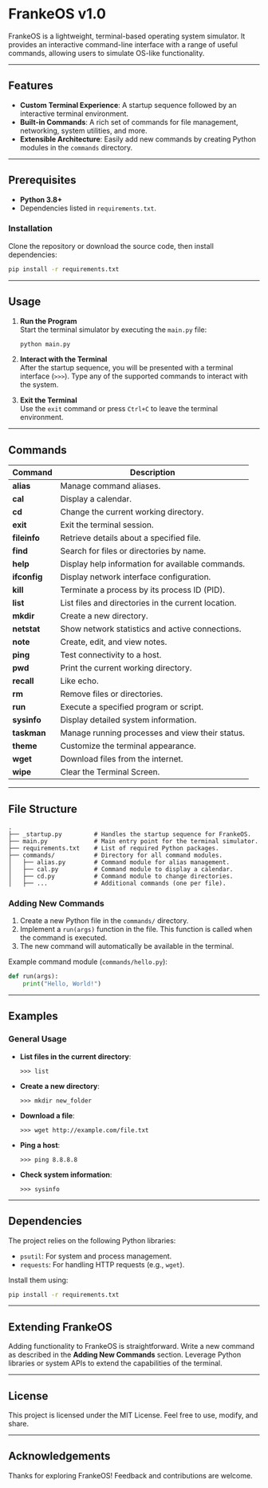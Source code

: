 # FrankeOS v1.0

FrankeOS is a lightweight, terminal-based operating system simulator. It provides an interactive command-line interface with a range of useful commands, allowing users to simulate OS-like functionality.

---

## Features

- **Custom Terminal Experience**: A startup sequence followed by an interactive terminal environment.
- **Built-in Commands**: A rich set of commands for file management, networking, system utilities, and more.
- **Extensible Architecture**: Easily add new commands by creating Python modules in the `commands` directory.

---

## Prerequisites

- **Python 3.8+**
- Dependencies listed in `requirements.txt`.

### Installation

Clone the repository or download the source code, then install dependencies:
```bash
pip install -r requirements.txt
```

---

## Usage

1. **Run the Program**  
   Start the terminal simulator by executing the `main.py` file:
   ```bash
   python main.py
   ```

2. **Interact with the Terminal**  
   After the startup sequence, you will be presented with a terminal interface (`>>>`). Type any of the supported commands to interact with the system.

3. **Exit the Terminal**  
   Use the `exit` command or press `Ctrl+C` to leave the terminal environment.

---

## Commands

| Command      | Description                                          |
|--------------|------------------------------------------------------|
| **alias**    | Manage command aliases.                              |
| **cal**      | Display a calendar.                                  |
| **cd**       | Change the current working directory.                |
| **exit**     | Exit the terminal session.                           |
| **fileinfo** | Retrieve details about a specified file.             |
| **find**     | Search for files or directories by name.             |
| **help**     | Display help information for available commands.     |
| **ifconfig** | Display network interface configuration.             |
| **kill**     | Terminate a process by its process ID (PID).         |
| **list**     | List files and directories in the current location.  |
| **mkdir**    | Create a new directory.                              |
| **netstat**  | Show network statistics and active connections.      |
| **note**     | Create, edit, and view notes.                        |
| **ping**     | Test connectivity to a host.                         |
| **pwd**      | Print the current working directory.                 |
| **recall**   | Like echo.                                           |
| **rm**       | Remove files or directories.                         |
| **run**      | Execute a specified program or script.               |
| **sysinfo**  | Display detailed system information.                 |
| **taskman**  | Manage running processes and view their status.      |
| **theme**    | Customize the terminal appearance.                   |
| **wget**     | Download files from the internet.                    |
| **wipe**     | Clear the Terminal Screen.                           |

---

## File Structure

```plaintext
.
├── _startup.py         # Handles the startup sequence for FrankeOS.
├── main.py             # Main entry point for the terminal simulator.
├── requirements.txt    # List of required Python packages.
├── commands/           # Directory for all command modules.
│   ├── alias.py        # Command module for alias management.
│   ├── cal.py          # Command module to display a calendar.
│   ├── cd.py           # Command module to change directories.
│   ├── ...             # Additional commands (one per file).
```

### Adding New Commands
1. Create a new Python file in the `commands/` directory.
2. Implement a `run(args)` function in the file. This function is called when the command is executed.
3. The new command will automatically be available in the terminal.

Example command module (`commands/hello.py`):
```python
def run(args):
    print("Hello, World!")
```

---

## Examples

### General Usage
- **List files in the current directory**:
  ```plaintext
  >>> list
  ```
- **Create a new directory**:
  ```plaintext
  >>> mkdir new_folder
  ```
- **Download a file**:
  ```plaintext
  >>> wget http://example.com/file.txt
  ```
- **Ping a host**:
  ```plaintext
  >>> ping 8.8.8.8
  ```
- **Check system information**:
  ```plaintext
  >>> sysinfo
  ```

---

## Dependencies

The project relies on the following Python libraries:
- `psutil`: For system and process management.
- `requests`: For handling HTTP requests (e.g., `wget`).

Install them using:
```bash
pip install -r requirements.txt
```

---

## Extending FrankeOS

Adding functionality to FrankeOS is straightforward. Write a new command as described in the **Adding New Commands** section. Leverage Python libraries or system APIs to extend the capabilities of the terminal.

---

## License

This project is licensed under the MIT License. Feel free to use, modify, and share.

---

## Acknowledgements

Thanks for exploring FrankeOS! Feedback and contributions are welcome.

